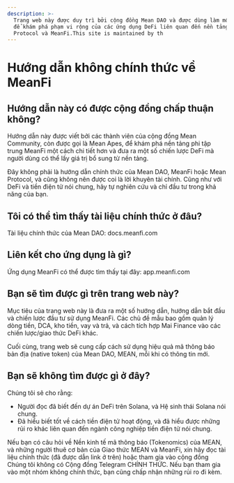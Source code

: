```yaml
---
description: >-
  Trang web này được duy trì bởi cộng đồng Mean DAO và được dùng làm một nguồn
  để khám phá phạm vi rộng của các ứng dụng DeFi liên quan đến nền tảng Mean
  Protocol và MeanFi.This site is maintained by th
---
```


# Hướng dẫn không chính thức về MeanFi

## **Hướng dẫn này có được cộng đồng chấp thuận không?**

Hướng dẫn này được viết bởi các thành viên của cộng đồng Mean Community, còn được gọi là Mean Apes, để khám phá nền tảng phi tập trung MeanFi một cách chi tiết hơn và đưa ra một số chiến lược DeFi mà người dùng có thể lấy giá trị bổ sung từ nền tảng.

Đây không phải là hướng dẫn chính thức của Mean DAO, MeanFi hoặc Mean Protocol, và cũng không nên được coi là lời khuyên tài chính. Cũng như với DeFi và tiền điện tử nói chung, hãy tự nghiên cứu và chỉ đầu tư trong khả năng của bạn.



## **Tôi có thể tìm thấy tài liệu chính thức ở đâu?**

Tài liệu chính thức của Mean DAO: docs.meanfi.com

## **Liên kết cho ứng dụng là gì?**

Ứng dụng MeanFi có thể được tìm thấy tại đây: app.meanfi.com

## **Bạn sẽ tìm được gì trên trang web này?**

Mục tiêu của trang web này là đưa ra một số hướng dẫn, hướng dẫn bắt đầu và chiến lược đầu tư sử dụng MeanFi. Các chủ đề mẫu bao gồm quản lý dòng tiền, DCA, kho tiền, vay và trả, và cách tích hợp Mai Finance vào các chiến lược/giao thức DeFi khác.

Cuối cùng, trang web sẽ cung cấp cách sử dụng hiệu quả mã thông báo bản địa (native token) của Mean DAO, MEAN, mỗi khi có thông tin mới.

## **Bạn sẽ không tìm được gì ở đây?**

Chúng tôi sẽ cho rằng:&#x20;

* Người đọc đã biết đến dự án DeFi trên Solana, và Hệ sinh thái Solana nói chung.&#x20;
* Đã hiểu biết tốt về cách tiền điện tử hoạt động, và đã hiểu được những rủi ro khác liên quan đến ngành công nghiệp tiền điện tử nói chung.&#x20;

Nếu bạn có câu hỏi về Nền kinh tế mã thông báo (Tokenomics) của MEAN, và những người thuê cơ bản của Giao thức MEAN và MeanFi, xin hãy đọc tài liệu chính thức (đã được dẫn link ở trên) hoặc tham gia vào cộng đồng Chúng tôi không có Cộng đồng Telegram CHÍNH THỨC. Nếu bạn tham gia vào một nhóm không chính thức, bạn cũng chấp nhận những rủi ro đi kèm.
